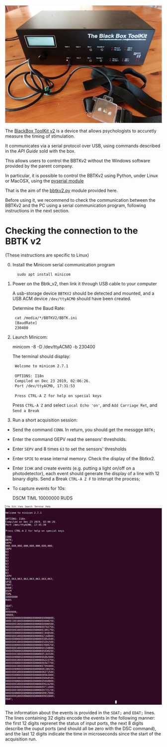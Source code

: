 <p align="center">

![](bbtkv2.png)

</p>

The [BlackBox ToolKit v2](https://www.blackboxtoolkit.com/bbtkv2.html) is a device that allows psychologists to accuretly measure the timing of stimulation.

It communicates via a serial protocol over USB, using commands described in the _API Guide_ sold with the box. 

This allows users to control the BBTKv2 without the Windows software provided by the parent company.

In particular, it is possible to control the BBTKv2 using Python, under Linux or MacOSX, using the [pyserial module](https://pyserial.rtfd.io)

That is the aim of the [bbtkv2.py](https://github.com/chrplr/bbtkv2_python/blob/main/bbtkv2.py) module provided here. 

Before using it, we recommend to check the communication between the BBTKv2 and the PC using a serial communication program, following instructions in the next section.


# Checking the connection to the BBTK v2


(These instructions are specific to Linux)


0. Install the Minicom serial communication program

         sudo apt install minicom

1. Power on the Bbtk_v2, then link it through USB cable to your computer

   A usb-storage device `BBTKV2` should be detected and mounted, and a USB ACM device `/dev/ttyACM0`  should have been created.

    Determine the Baud Rate:

        cat /media/*/BBTKV2/BBTK.ini 
        [BaudRate]
        230400

2. Launch Minicom:

	minicom -8 -D /dev/ttyACM0 -b 230400

   The terminal should display:
  
        Welcome to minicom 2.7.1                                                                             
                                                                                                     
        OPTIONS: I18n                                                                                        
        Compiled on Dec 23 2019, 02:06:26.                                                                   
        Port /dev/ttyACM0, 17:31:53                                                                          
                                                                                                     
        Press CTRL-A Z for help on special keys                                                              
 

   Press `CTRL-A Z` and select `Local Echo 'on'`, and `Add Carriage Ret`, and `Send a Break`

3. Run a short acquisition session:


  * Send the command ``CONN``. In return, you should get the messgge ``BBTK;``

  *  Enter the command GEPV read the sensors' thresholds.

  *  Enter ``SEPV`` and 8 times ``63`` to set the sensors' thresholds

  *  Enter ``SPIE`` to erase internal memory. Check the display of the Bbtkv2.

  *  Enter ``ICHK`` and create events  (e.g. putting a light on/off on a photodetector), each event should generate the display of a line with 12 binary digits. Send a Break `CTRL-A Z F` to interupt the process;

  * To capture events for 10s:
  
      DSCM
      TIML
      10000000
      RUDS


   ![](bbtkv2_minicom.png)


   The information about the events is provided in the `SDAT;` and `EDAT;` lines.
   The lines containing 32 digits encode the events in the following manner: the first 12 digits reprenet the status of input ports, the next 8 digits describe the ouput ports (and should all be zero with the DSC command), and the last 12 digits indicate the time in microseconds since the start of the acquisition run.



